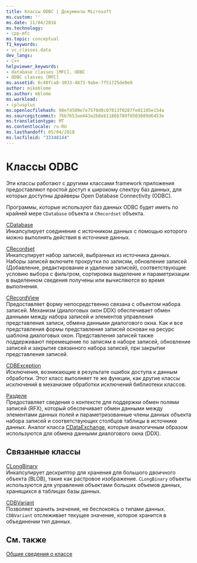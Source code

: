 ```yaml
---
title: Классы ODBC | Документы Microsoft
ms.custom: ''
ms.date: 11/04/2016
ms.technology:
- cpp-mfc
ms.topic: conceptual
f1_keywords:
- vc.classes.data
dev_langs:
- C++
helpviewer_keywords:
- database classes [MFC], ODBC
- ODBC classes [MFC]
ms.assetid: 6c40fca8-3033-4873-9abe-7f51725de0e0
author: mikeblome
ms.author: mblome
ms.workload:
- cplusplus
ms.openlocfilehash: 98ef4509e7e7570d8c07013f0287fe01105e154a
ms.sourcegitcommit: 76b7653ae443a2b8eb1186b789f8503609d6453e
ms.translationtype: MT
ms.contentlocale: ru-RU
ms.lasthandoff: 05/04/2018
ms.locfileid: "33348144"
---
```

# <a name="odbc-classes"></a>Классы ODBC
Эти классы работают с другими классами framework приложения предоставляют простой доступ к широкому спектру баз данных, для которых доступны драйверы Open Database Connectivity (ODBC).  
  
 Программы, которые используют баз данных ODBC будет иметь по крайней мере `CDatabase` объекта и `CRecordset` объекта.  
  
 [CDatabase](../mfc/reference/cdatabase-class.md)  
 Инкапсулирует соединение с источником данных с помощью которого можно выполнять действия в источнике данных.  
  
 [CRecordset](../mfc/reference/crecordset-class.md)  
 Инкапсулирует набор записей, выбранных из источника данных. Наборы записей включите прокрутки по записям, обновление записей (Добавление, редактирование и удаление записей), соответствующие условию выбора с фильтром, сортировка выделение и параметризации в выделенном сведения получены или вычисляются во время выполнения.  
  
 [CRecordView](../mfc/reference/crecordview-class.md)  
 Предоставляет форму непосредственно связана с объектом набора записей. Механизм (диалоговых окон DDX) обеспечивает обмен данными между набора записей и элементов управления представления записи, обмена данными диалогового окна. Как и все представления формы представления записей основан на ресурс шаблона диалоговых окон. Представления записей также поддерживают перемещение по записям в наборе записей, обновление записей и закрытие связанного набора записей, при закрытии представления записей.  
  
 [CDBException](../mfc/reference/cdbexception-class.md)  
 Исключения, возникающие в результате ошибок доступа к данным обработки. Этот класс выполняет те же функции, как другие классы исключений в механизме обработки исключений библиотеки классов.  
  
 [Разделе](../mfc/reference/cfieldexchange-class.md)  
 Предоставляет сведения о контексте для поддержки обмен полями записей (RFX), который обеспечивает обмен данными между элементами данных полей и параметризованные члены данных объекта набора записей и соответствующих столбцов таблицы в источнике данных. Аналог класса [CDataExchange](../mfc/reference/cdataexchange-class.md), которые аналогичным образом используются для обмена данными диалогового окна (DDX).  
  
## <a name="related-classes"></a>Связанные классы  
 [CLongBinary](../mfc/reference/clongbinary-class.md)  
 Инкапсулирует дескриптор для хранения для большого двоичного объекта (BLOB), такие как растровое изображение. `CLongBinary` объекты используются для управления объектами больших объемов данных, хранящихся в таблицах базы данных.  
  
 [CDBVariant](../mfc/reference/cdbvariant-class.md)  
 Позволяет хранить значения, не беспокоясь о типами данных. `CDBVariant` отслеживает текущее значение, которое хранится в объединении тип данных.  
  
## <a name="see-also"></a>См. также  
 [Общие сведения о классе](../mfc/class-library-overview.md)

